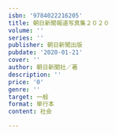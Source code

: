 ```yaml
---
isbn: '9784022216205'
title: 朝日新聞報道写真集２０２０
volume: ''
series: ''
publisher: 朝日新聞出版
pubdate: '2020-01-21'
cover: ''
author: 朝日新聞社／著
description: ''
price: '0'
genre: ''
target: 一般
format: 単行本
content: 社会

---
```

